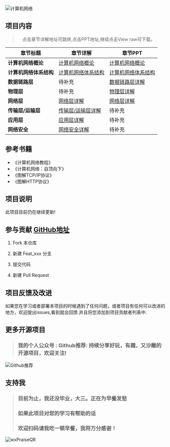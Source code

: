 
![计算机网络](https://gitee.com/ShaoxiongDu/imageBed/raw/master/image-20210428175258520.png)

## 项目内容

> 　点击章节详解地址可跳转,点击PPT地址,继续点击View raw可下载。

| 章节标题             | 章节详解                               | 章节PPT |
| ------------------ | ---------------------------------------------- | ------- |
| **计算机网络概论** | [计算机网络概论](md/计算机网络概论.md)|[计算机网络概论](ppt/计算机网络_概述.ppt) |
| **计算机网络体系结构** | [计算机网络体系结构](md/计算机网络体系结构.md) |[计算机网络体系结构](ppt/计算机网络_概述.ppt)         |
| **数据链路层** | 待补充 |[数据链路层详解](ppt/计算机网络_数据链路层.ppt)         |
| **物理层** | 待补充 |[物理层详解](ppt/计算机网络_物理层.ppt)         |
| **网络层**       | [网络层详解](md/网络层详解.md)|[网络层详解](ppt/计算机网络_网络层.ppt)         |
| **传输层/运输层**  | [传输层/运输层详解](md/传输层&运输层详解.md)| 待补充 |
| **应用层**        |[应用层详解](md/应用层详解.md)| 待补充 |
| **网络安全**       |[网络安全详解](md/网络安全.md)| 待补充 |

## 参考书籍

- 《计算机网络教程》
- 《计算机网络：自顶向下》
- 《图解TCP/IP协议》 
- 《图解HTTP协议》

## 项目说明

 此项目目前仍在继续更新!

## 参与贡献 [GitHub地址](https://github.com/shaoxiongdu/ComputerNetworks)

1. Fork 本仓库
   
2. 新建 Feat_xxx 分支
   
3. 提交代码
   
4. 新建 Pull Request

## 项目反馈及改进

 如果您在学习或者部署本项目的时候遇到了任何问题，或者项目有任何可以改进的地方，欢迎提出issues,看到就会回馈.并且将您添加到项目贡献者列表中.


## 更多开源项目

> ### 我的个人公众号 : Github推荐: 持续分享好玩，有趣，又沙雕的开源项目，欢迎关注!
![Github推荐](https://gitee.com/ShaoxiongDu/imageBed/raw/master/GithubShareQR.jpg)

## 支持我

> ### 目前为止，我还没毕业，大三。正在为早餐发愁
> ### 如果此项目对您的学习有帮助的话
> ### 欢迎扫码请我吃一顿早餐，我将万分感谢！

![wxPraiseQR](https://gitee.com/ShaoxiongDu/imageBed/raw/master/wxPraiseQR.png)